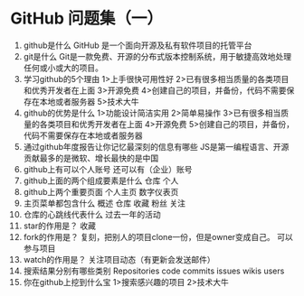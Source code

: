 # GitHub 问题集（一）
  1. github是什么
     GitHub 是一个面向开源及私有软件项目的托管平台
  2. git是什么
     Git是一款免费、开源的分布式版本控制系统，用于敏捷高效地处理任何或小或大的项目。
  3. 学习github的5个理由
       1>上手很快可用性好
       2>已有很多相当质量的各类项目和优秀开发者在上面
       3>开源免费
       4>创建自己的项目，并备份，代码不需要保存在本地或者服务器
       5>技术大牛
  4. github的优势是什么
        1>功能设计简洁实用
        2>简单易操作
        3>已有很多相当质量的各类项目和优秀开发者在上面
        4>开源免费
        5>创建自己的项目，并备份，代码不需要保存在本地或者服务器
  5. 通过github年度报告让你记忆最深刻的信息有哪些
     JS是第一编程语言、开源贡献最多的是微软、增长最快的是中国
  6. github上有可以个人账号 还可以有（企业）账号
  7. github上面的两个组成要素是什么
     仓库 个人
  8. github上两个重要页面
     个人主页 数字仪表页
  9. 主页菜单都包含什么
      概述 仓库 收藏 粉丝 关注
  10. 仓库的心跳线代表什么
      过去一年的活动
  11. star的作用是？
       收藏
  12. fork的作用是？
      复刻，把别人的项目clone一份，但是owner变成自己。 可以参与项目
  13. watch的作用是？
      关注项目动态（有更新会发送邮件）
  14. 搜索结果分别有哪些类别
      Repositories  code commits issues wikis users
  15. 你在github上挖到什么宝
        1>搜索感兴趣的项目
        2>技术大牛
